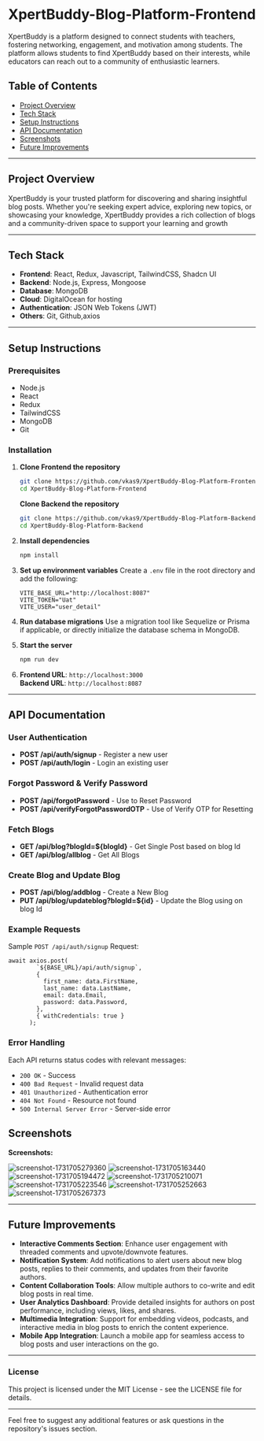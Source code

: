﻿# XpertBuddy-Blog-Platform-Frontend

XpertBuddy is a platform designed to connect students with teachers, fostering networking, engagement, and motivation among students. The platform allows students to find XpertBuddy based on their interests, while educators can reach out to a community of enthusiastic learners.

## Table of Contents

- [Project Overview](#project-overview)
- [Tech Stack](#tech-stack)
- [Setup Instructions](#setup-instructions)
- [API Documentation](#api-documentation)
- [Screenshots](#screenshots)
- [Future Improvements](#future-improvements)

---

## Project Overview

XpertBuddy is your trusted platform for discovering and sharing insightful blog posts. Whether you're seeking expert advice, exploring new topics, or showcasing your knowledge, XpertBuddy provides a rich collection of blogs and a community-driven space to support your learning and growth

---

## Tech Stack

- **Frontend**: React, Redux, Javascript, TailwindCSS, Shadcn UI
- **Backend**: Node.js, Express, Mongoose
- **Database**: MongoDB
- **Cloud**: DigitalOcean for hosting
- **Authentication**: JSON Web Tokens (JWT)
- **Others**: Git, Github,axios
---

## Setup Instructions

### Prerequisites

- Node.js
- React
- Redux
- TailwindCSS
- MongoDB
- Git

### Installation

1. **Clone Frontend the repository**
   ```bash
   git clone https://github.com/vkas9/XpertBuddy-Blog-Platform-Frontend.git
   cd XpertBuddy-Blog-Platform-Frontend
   ```
   **Clone Backend the repository**
   ```bash
   git clone https://github.com/vkas9/XpertBuddy-Blog-Platform-Backend.git
   cd XpertBuddy-Blog-Platform-Backend
   ```
2. **Install dependencies**
   ```bash
   npm install
   ```

3. **Set up environment variables**
   Create a `.env` file in the root directory and add the following:

   ```env
   VITE_BASE_URL="http://localhost:8087"
   VITE_TOKEN="Uat"
   VITE_USER="user_detail"
   ```

4. **Run database migrations**
   Use a migration tool like Sequelize or Prisma if applicable, or directly initialize the database schema in MongoDB.

5. **Start the server**
   ```bash
   npm run dev
   ```

6. **Frontend URL**: `http://localhost:3000`  
   **Backend URL**: `http://localhost:8087`

---

## API Documentation

### User Authentication

- **POST /api/auth/signup** - Register a new user
- **POST /api/auth/login** - Login an existing user

### Forgot Password & Verify Password

- **POST /api/forgotPassword** - Use to Reset Password
- **POST /api/verifyForgotPasswordOTP** - Use of Verify OTP for Resetting

### Fetch Blogs

- **GET /api/blog?blogId=${blogId}** - Get Single Post based on blog Id
- **GET /api/blog/allblog** - Get All Blogs

### Create Blog and Update Blog

- **POST /api/blog/addblog** - Create a New Blog
- **PUT /api/blog/updateblog?blogId=${id}** - Update the Blog using on blog Id

### Example Requests

Sample `POST /api/auth/signup` Request:

```
await axios.post(
        `${BASE_URL}/api/auth/signup`,
        {
          first_name: data.FirstName,
          last_name: data.LastName,
          email: data.Email,
          password: data.Password,
        },
        { withCredentials: true }
      );
```

### Error Handling

Each API returns status codes with relevant messages:
- `200 OK` - Success
- `400 Bad Request` - Invalid request data
- `401 Unauthorized` - Authentication error
- `404 Not Found` - Resource not found
- `500 Internal Server Error` - Server-side error


## Screenshots

**Screenshots:**



![screenshot-1731705279360](https://github.com/user-attachments/assets/2461ef45-b9e1-4d1c-ab06-f0317536853e)
![screenshot-1731705163440](https://github.com/user-attachments/assets/e961e37a-fe03-4b4f-ad0c-5d7ab23ba1d0)
![screenshot-1731705194472](https://github.com/user-attachments/assets/d57fc942-2749-44d3-b2fb-34805940e60b)
![screenshot-1731705210071](https://github.com/user-attachments/assets/3692e131-4932-4c2d-9de5-3d1259e88fb2)
![screenshot-1731705223546](https://github.com/user-attachments/assets/e68ddd20-1b31-47d3-b066-80471cc646c6)
![screenshot-1731705252663](https://github.com/user-attachments/assets/952499fd-c166-4eee-a78d-cc217e2a60fc)
![screenshot-1731705267373](https://github.com/user-attachments/assets/32b3f6f5-4561-4f6e-ab53-6e68921321d6)

---

## Future Improvements
  - **Interactive Comments Section**: Enhance user engagement with threaded comments and upvote/downvote features.
  - **Notification System**: Add notifications to alert users about new blog posts, replies to their comments, and updates from their favorite authors.
  - **Content Collaboration Tools**: Allow multiple authors to co-write and edit blog posts in real time.
  - **User Analytics Dashboard**: Provide detailed insights for authors on post performance, including views, likes, and shares.
  - **Multimedia Integration**: Support for embedding videos, podcasts, and interactive media in blog posts to enrich the content experience.
  - **Mobile App Integration**: Launch a mobile app for seamless access to blog posts and user interactions on the go.


---

### License

This project is licensed under the MIT License - see the LICENSE file for details.

---

Feel free to suggest any additional features or ask questions in the repository's issues section.
